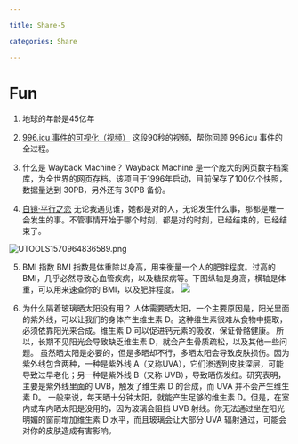 ```yaml
---

title: Share-5

categories: Share

---
```




# Fun

1. 地球的年龄是45亿年


2. [996.icu 事件的可视化（视频）](https://m.weibo.cn/status/Hp9hqmUGK?jumpfrom=weibocom)
    这段90秒的视频，帮你回顾 996.icu 事件的全过程。


3. 什么是 Wayback Machine？
    Wayback Machine 是一个庞大的网页数字档案库，为全世界的网页存档。该项目于1996年启动，目前保存了100亿个快照，数据量达到 30PB，另外还有 30PB 备份。

4. [白镜·平行之恋](https://chengbaoyuedu.cn/2019/08/26/%E7%99%BD%E9%95%9C%C2%B7%E5%B9%B3%E8%A1%8C%E4%B9%8B%E6%81%8B/)
  无论我遇见谁，她都是对的人，无论发生什么事，那都是唯一会发生的事。不管事情开始于哪个时刻，都是对的时刻，已经结束的，已经结束了。  

  ![UTOOLS1570964836589.png](https://i.loli.net/2019/10/13/GvgBL52hKcNderY.png)

5. BMI 指数
    BMI 指数是体重除以身高，用来衡量一个人的肥胖程度。过高的 BMI，几乎必然导致心血管疾病，以及糖尿病等。下图纵轴是身高，横轴是体重，可以用来速查你的 BMI，以及肥胖程度。
    ![](https://www.wangbase.com/blogimg/asset/201904/bg2019041920.jpg)

6. 为什么隔着玻璃晒太阳没有用？
    人体需要晒太阳，一个主要原因是，阳光里面的紫外线，可以让我们的身体产生维生素 D。这种维生素很难从食物中摄取，必须依靠阳光来合成。维生素 D 可以促进钙元素的吸收，保证骨骼健康。 所以，长期不见阳光会导致缺乏维生素 D，就会产生骨质疏松，以及其他一些问题。
    虽然晒太阳是必要的，但是多晒却不行，多晒太阳会导致皮肤损伤。因为紫外线包含两种，一种是紫外线 A（又称UVA），它们渗透到皮肤深层，可能导致过早老化；另一种是紫外线 B（又称 UVB），导致晒伤发红。研究表明，主要是紫外线里面的 UVB，触发了维生素 D 的合成，而 UVA 并不会产生维生素 D。
    一般来说，每天晒十分钟太阳，就能产生足够的维生素 D。但是，在室内或车内晒太阳是没用的，因为玻璃会阻挡 UVB 射线。你无法通过坐在阳光明媚的窗前增加维生素 D 水平，而且玻璃会让大部分 UVA 辐射通过，可能会对你的皮肤造成有害影响。




